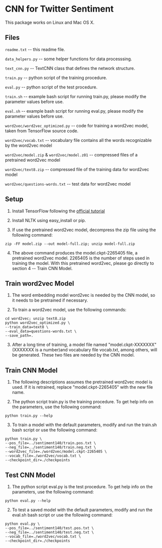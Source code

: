 
# CNN for Twitter Sentiment

This package works on Linux and Mac OS X. 

## Files

`readme.txt` -- this readme file.

`data_helpers.py` -- some helper functions for data processsing.

`text_cnn.py` -- TextCNN class that defines the network structure.

`train.py` -- python script of the training procedure.

`eval.py` -- python script of the test procedure.

`train.sh` -- example bash script for running train.py, please modify the parameter values before use.

`eval.sh` -- example bash script for running eval.py, please modify the parameter values before use.

`word2vec/word2vec_optimized.py` -- code for training a word2vec model, taken from TensorFlow source code.

`word2vec/vocab.txt` -- vocabulary file contains all the words recognizable by the word2vec model

`word2vec/model.zip` & `word2vec/model.z01` -- compressed files of a pretrained word2vec model

`word2vec/text8.zip` -- compressed file of the training data for word2vec model

`word2vec/questions-words.txt` -- test data for word2vec model

## Setup

1. Install TensorFlow following the [official tutorial](https://www.tensorflow.org/versions/master/get_started/os_setup.html)

2. Install NLTK using easy_install or pip.

3. If use the pretrained word2vec model, decompress the zip file using the following command:

```
zip -FF model.zip --out model-full.zip; unzip model-full.zip
```
4. The above command produces the model.ckpt-2265405 file, a pretrained word2vec model. 2265405 is the number of steps used in training the model. With this pretrained word2vec, please go directly to section 4 -- Train CNN Model.


## Train word2vec Model

1. The word embedding model word2vec is needed by the CNN model, so it needs to be pretrained if necessary.

2. To train a word2vec model, use the following commands:

```
cd word2vec; unzip text8.zip
python word2vec_optimized.py \
--train_data=text8 \
--eval_data=questions-words.txt \
--save_path=.
```
3. After a long time of training, a model file named "model.ckpt-XXXXXXX" (XXXXXXX is a number)and vocabulary file vocab.txt, among others, will be generated. These two files are needed by the CNN model. 

## Train CNN Model

1. The following descriptions assumes the pretrained word2vec model is used. If it is retrained, replace "model.ckpt-2265405" with the new file name.

2. The python script train.py is the training procedure. To get help info on the parameters, use the following command:

```
python train.py --help
```
3. To train a model with the default parameters, modify and run the train.sh bash script or use the following command:

```
python train.py \
--pos_file=../sentiment140/train.pos.txt \
--neg_file=../sentiment140/train.neg.txt \
--word2vec_file=./word2vec/model.ckpt-2265405 \
--vocab_file=./word2vec/vocab.txt \
--checkpoint_dir=./checkpoints
```

## Test CNN Model

1. The python script eval.py is the test procedure. To get help info on the parameters, use the following command:

```
python eval.py --help
```
2. To test a saved model with the default parameters, modify and run the eval.sh bash script or use the following command:

```
python eval.py \
--pos_file=../sentiment140/test.pos.txt \
--neg_file=../sentiment140/test.neg.txt \
--vocab_file=./word2vec/vocab.txt \
--checkpoint_dir=./checkpoints
```
